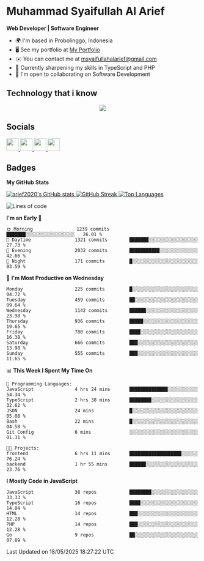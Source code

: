 # Muhammad Syaifullah Al Arief
**Web Developer | Software Engineer**

- 🌍  I'm based in Probolinggo, Indonesia
- 🖥️  See my portfolio at [My Portfolio](https://msyaifullahalarief.vercel.app)
- ✉️  You can contact me at [msyaifullahalarief@gmail.com](mailto:msyaifullahalarief@gmail.com)
- 🧠  Currently sharpening my skills in TypeScript and PHP
- 🤝  I'm open to collaborating on Software Development

## Technology that i know
<p align="center">
  <a href="https://skillicons.dev">
    <img src="https://skillicons.dev/icons?i=git,html,docker,css,js,express,firebase,go,laravel,linux,mongodb,mysql,nextjs,nginx,nodejs,npm,postgres,postman,prisma,tailwind,ts,ubuntu,vercel,vscode,vue,windows,yarn" />
  </a>
</p>

## Socials
<p align="left">
    <a href="https://discord.com/users/hanifez" target="_blank" rel="noreferrer">
        <picture>
            <source media="(prefers-color-scheme: dark)" srcset="https://raw.githubusercontent.com/danielcranney/readme-generator/main/public/icons/socials/discord-dark.svg" />
            <source media="(prefers-color-scheme: light)" srcset="https://raw.githubusercontent.com/danielcranney/readme-generator/main/public/icons/socials/discord.svg" />
            <img src="https://raw.githubusercontent.com/danielcranney/readme-generator/main/public/icons/socials/discord.svg" width="32" height="32" />
        </picture>
    </a>
    <a href="https://www.github.com/arief2020" target="_blank" rel="noreferrer">
        <picture>
            <source media="(prefers-color-scheme: dark)" srcset="https://raw.githubusercontent.com/danielcranney/readme-generator/main/public/icons/socials/github-dark.svg" />
            <source media="(prefers-color-scheme: light)" srcset="https://raw.githubusercontent.com/danielcranney/readme-generator/main/public/icons/socials/github.svg" />
            <img src="https://raw.githubusercontent.com/danielcranney/readme-generator/main/public/icons/socials/github.svg" width="32" height="32" />
        </picture>
    </a>
    <a href="https://muhammadsyaifullahalarief.hashnode.dev" target="_blank" rel="noreferrer">
        <picture>
            <source media="(prefers-color-scheme: dark)" srcset="https://raw.githubusercontent.com/danielcranney/readme-generator/main/public/icons/socials/hashnode-dark.svg" />
            <source media="(prefers-color-scheme: light)" srcset="https://raw.githubusercontent.com/danielcranney/readme-generator/main/public/icons/socials/hashnode.svg" />
            <img src="https://raw.githubusercontent.com/danielcranney/readme-generator/main/public/icons/socials/hashnode.svg" width="32" height="32" />
        </picture>
    </a>
    <a href="https://www.linkedin.com/in/muhammad-syaifullah-al-arief/" target="_blank" rel="noreferrer">
        <picture>
            <source media="(prefers-color-scheme: dark)" srcset="https://raw.githubusercontent.com/danielcranney/readme-generator/main/public/icons/socials/linkedin-dark.svg" />
            <source media="(prefers-color-scheme: light)" srcset="https://raw.githubusercontent.com/danielcranney/readme-generator/main/public/icons/socials/linkedin.svg" />
            <img src="https://raw.githubusercontent.com/danielcranney/readme-generator/main/public/icons/socials/linkedin.svg" width="32" height="32" />
        </picture>
    </a>
</p>

## Badges
<b>My GitHub Stats</b>

<a href="http://www.github.com/arief2020">
    <img src="https://github-readme-stats.vercel.app/api?username=arief2020&show_icons=true&hide=&count_private=true&title_color=0891b2&text_color=ffffff&icon_color=0891b2&bg_color=27272a&hide_border=true&show_icons=true" alt="arief2020's GitHub stats" />
</a>
<a href="http://www.github.com/arief2020">
    <img src="https://github-readme-streak-stats.herokuapp.com/?user=arief2020&stroke=ffffff&background=27272a&ring=0891b2&fire=0891b2&currStreakNum=ffffff&currStreakLabel=0891b2&sideNums=ffffff&sideLabels=ffffff&dates=ffffff&hide_border=true" alt="GitHub Streak" />
</a>


<a href="https://github.com/arief2020" align="left">
    <img src="https://github-readme-stats.vercel.app/api/top-langs/?username=arief2020&langs_count=10&title_color=0891b2&text_color=ffffff&icon_color=0891b2&bg_color=27272a&hide_border=true&locale=en&custom_title=Top%20Languages" alt="Top Languages" />
</a>

<!--START_SECTION:waka-->
![Lines of code](https://img.shields.io/badge/From%20Hello%20World%20I%27ve%20Written-9.6%20million%20lines%20of%20code-blue)

**I'm an Early 🐤** 

```text
🌞 Morning                1239 commits        ███████░░░░░░░░░░░░░░░░░░   26.01 % 
🌆 Daytime                1321 commits        ███████░░░░░░░░░░░░░░░░░░   27.73 % 
🌃 Evening                2032 commits        ███████████░░░░░░░░░░░░░░   42.66 % 
🌙 Night                  171 commits         █░░░░░░░░░░░░░░░░░░░░░░░░   03.59 % 
```
📅 **I'm Most Productive on Wednesday** 

```text
Monday                   225 commits         █░░░░░░░░░░░░░░░░░░░░░░░░   04.72 % 
Tuesday                  459 commits         ██░░░░░░░░░░░░░░░░░░░░░░░   09.64 % 
Wednesday                1142 commits        ██████░░░░░░░░░░░░░░░░░░░   23.98 % 
Thursday                 936 commits         █████░░░░░░░░░░░░░░░░░░░░   19.65 % 
Friday                   780 commits         ████░░░░░░░░░░░░░░░░░░░░░   16.38 % 
Saturday                 666 commits         ███░░░░░░░░░░░░░░░░░░░░░░   13.98 % 
Sunday                   555 commits         ███░░░░░░░░░░░░░░░░░░░░░░   11.65 % 
```


📊 **This Week I Spent My Time On** 

```text
💬 Programming Languages: 
JavaScript               4 hrs 24 mins       ██████████████░░░░░░░░░░░   54.34 % 
TypeScript               2 hrs 38 mins       ████████░░░░░░░░░░░░░░░░░   32.62 % 
JSON                     24 mins             █░░░░░░░░░░░░░░░░░░░░░░░░   05.08 % 
Bash                     22 mins             █░░░░░░░░░░░░░░░░░░░░░░░░   04.58 % 
Git Config               6 mins              ░░░░░░░░░░░░░░░░░░░░░░░░░   01.31 % 

🐱‍💻 Projects: 
frontend                 6 hrs 11 mins       ███████████████████░░░░░░   76.24 % 
backend                  1 hr 55 mins        ██████░░░░░░░░░░░░░░░░░░░   23.76 % 
```

**I Mostly Code in JavaScript** 

```text
JavaScript               38 repos            ████████░░░░░░░░░░░░░░░░░   33.33 % 
TypeScript               16 repos            ████░░░░░░░░░░░░░░░░░░░░░   14.04 % 
HTML                     14 repos            ███░░░░░░░░░░░░░░░░░░░░░░   12.28 % 
PHP                      14 repos            ███░░░░░░░░░░░░░░░░░░░░░░   12.28 % 
Go                       9 repos             ██░░░░░░░░░░░░░░░░░░░░░░░   07.89 % 
```




 Last Updated on 18/05/2025 18:27:22 UTC
<!--END_SECTION:waka-->
